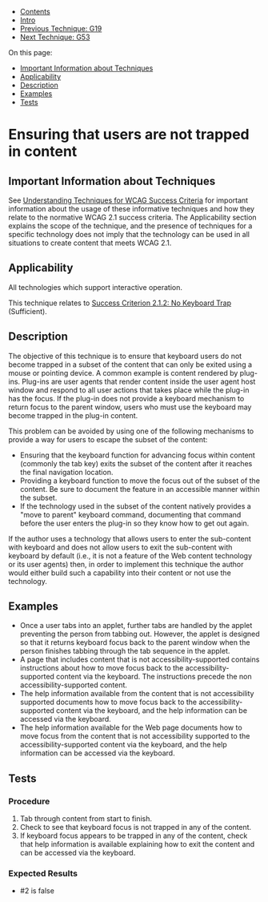 -   [Contents](https://www.w3.org/WAI/WCAG21/Techniques/#techniques "Table of Contents")
-   [Intro](https://www.w3.org/WAI/WCAG21/Techniques/#introduction "Introduction to Techniques")
-   [Previous Technique: G19](G19)
-   [Next Technique: G53](G53)

On this page:

-   [Important Information about Techniques](#important-information)
-   [Applicability](#applicability)
-   [Description](#description)
-   [Examples](#examples)
-   [Tests](#tests)

Ensuring that users are not trapped in content
==============================================

Important Information about Techniques
--------------------------------------

See [Understanding Techniques for WCAG Success Criteria](https://www.w3.org/WAI/WCAG21/Understanding/understanding-techniques) for important information about the usage of these informative techniques and how they relate to the normative WCAG 2.1 success criteria. The Applicability section explains the scope of the technique, and the presence of techniques for a specific technology does not imply that the technology can be used in all situations to create content that meets WCAG 2.1.

Applicability
-------------

All technologies which support interactive operation.

This technique relates to [Success Criterion 2.1.2: No Keyboard Trap](https://www.w3.org/WAI/WCAG21/Understanding/no-keyboard-trap) (Sufficient).

Description
-----------

The objective of this technique is to ensure that keyboard users do not become trapped in a subset of the content that can only be exited using a mouse or pointing device. A common example is content rendered by plug-ins. Plug-ins are user agents that render content inside the user agent host window and respond to all user actions that takes place while the plug-in has the focus. If the plug-in does not provide a keyboard mechanism to return focus to the parent window, users who must use the keyboard may become trapped in the plug-in content.

This problem can be avoided by using one of the following mechanisms to provide a way for users to escape the subset of the content:

-   Ensuring that the keyboard function for advancing focus within content (commonly the tab key) exits the subset of the content after it reaches the final navigation location.
-   Providing a keyboard function to move the focus out of the subset of the content. Be sure to document the feature in an accessible manner within the subset.
-   If the technology used in the subset of the content natively provides a "move to parent" keyboard command, documenting that command before the user enters the plug-in so they know how to get out again.

If the author uses a technology that allows users to enter the sub-content with keyboard and does not allow users to exit the sub-content with keyboard by default (i.e., it is not a feature of the Web content technology or its user agents) then, in order to implement this technique the author would either build such a capability into their content or not use the technology.

Examples
--------

-   Once a user tabs into an applet, further tabs are handled by the applet preventing the person from tabbing out. However, the applet is designed so that it returns keyboard focus back to the parent window when the person finishes tabbing through the tab sequence in the applet.
-   A page that includes content that is not accessibility-supported contains instructions about how to move focus back to the accessibility-supported content via the keyboard. The instructions precede the non accessibility-supported content.
-   The help information available from the content that is not accessibility supported documents how to move focus back to the accessibility-supported content via the keyboard, and the help information can be accessed via the keyboard.
-   The help information available for the Web page documents how to move focus from the content that is not accessibility supported to the accessibility-supported content via the keyboard, and the help information can be accessed via the keyboard.

Tests
-----

### Procedure

1.  Tab through content from start to finish.
2.  Check to see that keyboard focus is not trapped in any of the content.
3.  If keyboard focus appears to be trapped in any of the content, check that help information is available explaining how to exit the content and can be accessed via the keyboard.

### Expected Results

-   \#2 is false
